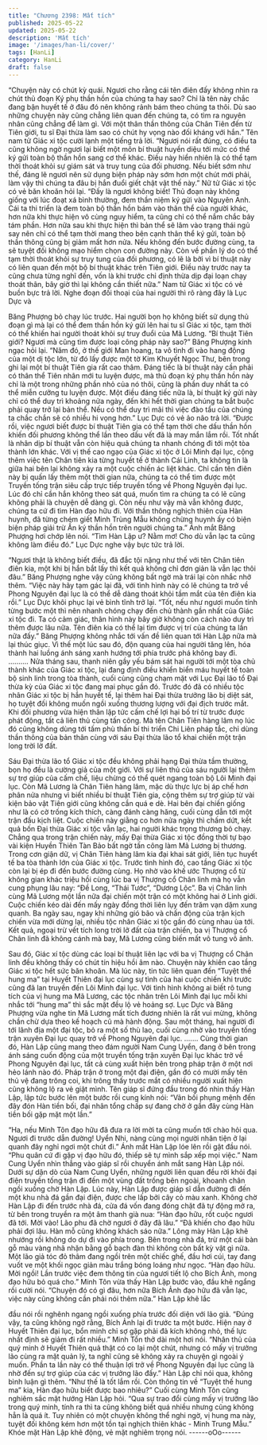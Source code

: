```yaml
---
title: "Chương 2398: Mất tích"
published: 2025-05-22
updated: 2025-05-22
description: 'Mất tích'
image: '/images/han-li/cover/'
tags: [HanLi]
category: HanLi
draft: false
---
```


“Chuyện này có chút kỳ quái. Ngươi cho rằng cái tên điên đấy
không nhìn ra chút thủ đoạn Ký phụ thần hồn của chúng ta hay
sao? Chỉ là tên này chắc đang bận huyết tế ở đâu đó nên không
rảnh bám theo chúng ta thôi. Dù sao những chuyện này cũng
chẳng liên quan đến chúng ta, có tìm ra nguyên nhân cũng chẳng
để làm gì. Với một thân thần thông của Chân Tiên đến từ Tiên
giới, tu sĩ Đại thừa làm sao có chút hy vọng nào đối kháng với
hắn.” Tên nam tử Giác xi tộc cười lạnh một tiếng trả lời.
“Ngươi nói rất đúng, có điều ta cũng không ngờ ngươi lại biết một
môn bí thuật huyền diệu tới mức có thể ký gửi toàn bộ thần hồn
sang cơ thể khác. Điều này hiển nhiên là có thể tạm thời thoát
khỏi sự giám sát và truy tung của đối phương. Nếu biết sớm như
thế, đáng lẽ ngươi nên sử dụng biện pháp này sớm hơn một chút
mới phải, làm vậy thì chúng ta đâu bị hắn đuổi giết chật vật thế
này.” Nữ tử Giác xi tộc có vẻ băn khoăn hỏi lại.
“Đấy là ngươi không biết! Thủ đoạn này không giống với lúc đoạt
xá bình thường, đem thần niệm ký gửi vào Nguyên Anh. Cái ta thi
triển là đem toàn bộ thần hồn bám vào thân thể của người khác,
hơn nữa khi thực hiện vô cùng nguy hiểm, ta cũng chỉ có thể nắm
chắc bảy tám phần. Hơn nữa sau khi thực hiện thì bản thể sẽ lâm
vào trạng thái ngủ say nên chỉ có thể tạm thời mang theo bên
cạnh thân thể ký gửi, toàn bộ thần thông cũng bị giảm mất hơn
nửa. Nếu không đến bước đường cùng, ta sẽ tuyệt đối không
mạo hiểm chọn con đường này. Còn về phần lý do có thể tạm thời
thoát khỏi sự truy tung của đối phương, có lẽ là bởi vì bí thuật này
có liên quan đến một bộ bí thuật khác trên Tiên giới. Điều này
trước nay ta cũng chưa từng nghĩ đến, vốn là khi trước chỉ định
thừa dịp đại loạn chạy thoát thân, bây giờ thì lại không cần thiết
nữa.” Nam tử Giác xi tộc có vẻ buồn bực trả lời.
Nghe đoạn đối thoại của hai người thì rõ ràng đây là Lục Dực và

Băng Phượng bỏ chạy lúc trước.
Hai người bọn họ không biết sử dụng thủ đoạn gì mà lại có thể
đem thần hồn ký gửi lên hai tu sĩ Giác xi tộc, tạm thời có thể khiến
hai người thoát khỏi sự truy đuổi của Mã Lương.
“Bí thuật Tiên giới? Ngươi mà cũng tìm được loại công pháp này
sao?” Băng Phượng kinh ngạc hỏi lại.
“Năm đó, ở thế giới Man hoang, ta vô tình đi vào hang động của
một dị tộc lớn, từ đó lấy được một tờ Kim Khuyết Ngọc Thư, bên
trong ghi lại một bí thuật Tiên gia rất cao thâm. Đáng tiếc là bí
thuật này cần phải có thân thể Tiên nhân mới tu luyện được, mà
thủ đoạn ký phụ thần hồn này chỉ là một trong những phần nhỏ
của nó thôi, cũng là phần duy nhất ta có thể miễn cưỡng tu luyện
được. Một điều đáng tiếc nữa là, bí thuật ký gửi này chỉ có thể
duy trì khoảng nửa ngày, đến khi hết thời gian chúng ta bắt buộc
phải quay trở lại bản thể. Nếu có thể duy trì mãi thì việc đào tẩu
của chúng ta chắc chắn sẽ có nhiều hi vọng hơn.” Lục Dực có vẻ
ảo não trả lời.
“Được rồi, việc ngươi biết được bí thuật Tiên gia có thể tạm thời
che dấu thần hồn khiến đối phương không thể lần theo dấu vết đã
là may mắn lắm rồi. Tốt nhất là nhân dịp bí thuật vẫn còn hiệu quả
chúng ta nhanh chóng đi tới một tòa thành lớn khác. Với vị thế
cao ngạo của Giác xi tộc ở Lôi Minh đại lục, cộng thêm việc tên
Chân tiên kia từng huyết tế ở thành Cái Linh, ta không tin là giữa
hai bên lại không xảy ra một cuộc chiến ác liệt khác. Chỉ cần tên
điên này bị quấn lấy thêm một thời gian nữa, chúng ta có thể tìm
được một Truyền tống trận siêu cấp trực tiếp truyền tống về
Phong Nguyên đại lục. Lúc đó chỉ cần hắn không theo sát quá,
muốn tìm ra chúng ta có lẽ cũng không phải là chuyện dễ dàng gì.
Còn nếu như vậy mà vẫn không được, chúng ta cứ đi tìm Hàn
đạo hữu đi. Với thần thông nghịch thiên của Hàn huynh, đã từng
chém giết Minh Trùng Mẫu không chừng huynh ấy có biện biện
pháp giải trừ Ấn ký thần hồn trên người chúng ta.” Ánh mắt Băng
Phượng hơi chớp lên nói.
“Tìm Hàn Lập ư? Nằm mơ! Cho dù vẫn lạc ta cũng không làm
điều đó.” Lục Dực nghe vậy bực tức trả lời.

“Ngươi thật là không biết điều, đã đắc tội nặng như thế với tên
Chân tiên điên kia, một khi bị hắn bắt lấy thì kết quả không chỉ
đơn giản là vẫn lạc thôi đâu.” Băng Phượng nghe vậy cũng không
bất ngờ mà trái lại còn nhắc nhở thêm.
“Việc này hãy tạm gác lại đã, với tình hình này có lẽ chúng ta trở
về Phong Nguyên đại lục là có thể dễ dàng thoát khỏi tầm mắt
của tên điên kia rồi.” Lục Dực khôi phục lại vẻ bình tĩnh trở lại.
“Tốt, nếu như ngươi muốn tính từng bước một thì nên nhanh
chóng chạy đến chủ thành gần nhất của Giác xi tộc đi. Ta có cảm
giác, thân hình này bây giờ không còn cách nào duy trì thêm
được lâu nữa. Tên điên kia có thể lại tìm được vị trí của chúng ta
lần nữa đấy.” Băng Phượng không nhắc tới vấn đề liên quan tới
Hàn Lập nữa mà lại thúc giục.
Vì thế một lúc sau đó, độn quang của hai người tăng lên, hóa
thành hai luồng ánh sáng xanh hướng tới phía trước phá không
bay đi.
..........
Nửa tháng sau, thanh niên gầy yếu bám sát hai người tới một tòa
chủ thành khác của Giác xi tộc, lại đang định điều khiển biển máu
huyết tế toàn bộ sinh linh trong tòa thành, cuối cùng cũng chạm
mặt với Lục Đại lão tổ Đại thừa kỳ của Giác xi tộc đang mai phục
gần đó.
Trước đó đã có nhiều tộc nhân Giác xi tộc bị hắn huyết tế, lại
thêm hai Đại thừa trưởng lão bị diệt sát, họ tuyệt đối không muốn
ngồi xuống thương lượng với đại địch trước mắt. Khi đối phương
vừa hiện thân lập tức cấm chế lợi hại bố trí từ trước được phát
động, tất cả liên thủ cùng tấn công.
Mà tên Chân Tiên hàng lâm nọ lúc đó cũng không dùng tới tấm
phù thần bí thi triển Chi Liên pháp tắc, chỉ dùng thần thông của
bản thân cùng với sáu Đại thừa lão tổ khai chiến một trận long
trời lở đất.

Sáu Đại thừa lão tổ Giác xi tộc đều không phải hạng Đại thừa tầm
thường, bọn họ đều là cường giả của một giới. Với sự liên thủ
của sáu người lại thêm sự trợ giúp của cấm chế, liệu chừng có
thể quét ngang toàn bộ Lôi Minh đại lục.
Còn Mã Lương là Chân Tiên hàng lâm, mặc dù thực lực bị áp chế
hơn phân nửa nhưng vì biết nhiều bí thuật Tiên gia, cộng thêm sự
trợ giúp từ vài kiện bảo vật Tiên giới cũng không cần quá e dè.
Hai bên đại chiến giống như là có cờ trống kích thích, càng đánh
càng hăng, cuối cùng dẫn tới một trận đấu kịch liệt.
Cuộc chiến này giằng co hơn nửa ngày thì chấm dứt, kết quả bốn
Đại thừa Giác xi tộc vẫn lạc, hai người khác trọng thương bỏ
chạy.
Chẳng qua trong trận chiến này, mấy Đại thừa Giác xi tộc đồng
thời tự bạo vài kiện Huyền Thiên Tàn Bảo bất ngờ tấn công làm
Mã Lương bị thương.
Trong cơn giận dữ, vị Chân Tiên hàng lâm kia đại khai sát giới,
liên tục huyết tế ba tòa thành lớn của Giác xi tộc.
Trước tình hình đó, cao tầng Giác xi tộc còn lại bị ép đi đến bước
đường cùng. Họ nhờ vào khế ước Thượng cổ từ không gian khác
triệu hồi cùng lúc ba vị Thượng cổ Chân linh mà họ vẫn cung
phụng lâu nay: “Đề Long, “Thái Tước”, “Dương Lộc”. Ba vị Chân
linh cùng Mã Lương một lần nữa đại chiến một trận có một không
hai ở Linh giới.
Cuộc chiến kéo dài đến mấy ngày đồng thời liên lụy đến trăm vạn
dặm xung quanh.
Ba ngày sau, ngay khi những gió bão và chấn động của trận kịch
chiến vừa mới dừng lại, nhiều tộc nhân Giác xi tộc gần đó cùng
nhau ùa tới.
Kết quả, ngoại trừ vết tích long trời lở đất của trận chiến, ba vị
Thượng cổ Chân linh đã không cánh mà bay, Mã Lương cũng
biến mất vô tung vô ảnh.

Sau đó, Giác xí tộc dùng các loại bí thuật liên lạc với ba vị
Thượng cổ Chân linh đều không thấy có chút tín hiệu hồi âm nào.
Chuyện này khiến cao tầng Giác xi tộc hết sức băn khoăn.
Mà lúc này, tin tức liên quan đến “Tuyệt thế hung ma” tại Huyết
Thiên đại lục cùng sự tình của hai cuộc chiến khi trước cũng đã
lan truyền đến Lôi Minh đại lục.
Với tình hình không ai biết rõ tung tích của vị hung ma Mã Lương,
các tộc nhân trên Lôi Minh đại lục mỗi khi nhắc tới “hung ma” thì
sắc mặt đều lộ vẻ hoảng sợ.
Lục Dực và Băng Phượng vừa nghe tin Mã Lương mất tích
đương nhiên là rất vui mừng, không chần chừ dựa theo kế hoạch
cũ mà hành động.
Sau một tháng, hai người đi tới lãnh địa một đại tộc, bỏ ra một số
thù lao, cuối cùng nhờ vào truyền tống trận xuyên Đại lục quay trở
về Phong Nguyên đại lục.
.......
Cùng thời gian đó, Hàn Lập cũng mang theo đám người Nam
Cung Uyển, đang ở bên trong ánh sáng cuốn động của một
truyền tống trận xuyên Đại lục khác trở về Phong Nguyên đại lục,
tất cả cùng xuất hiện bên trong pháp trận ở một nơi hẻo lánh nào
đó.
Pháp trận ở trong một đại điện, gần đó có mười mấy tên thủ vệ
đang trông coi, khi trông thấy trước mắt có nhiều người xuất hiện
cũng không lộ ra vẻ giật mình.
Tên giáp sĩ đứng đầu trong đó nhìn thấy Hàn Lập, lập tức bước
lên một bước rồi cung kính nói:
“Vãn bối phụng mệnh đến đây đón Hàn tiền bối, đại nhân tổng
chấp sự đang chờ ở gần đây cùng Hàn tiền bối gặp mặt một lần.”

“Ha, nếu Minh Tôn đạo hữu đã đưa ra lời mời ta cũng muốn tới
chào hỏi qua. Ngươi đi trước dẫn đường! Uyển Nhi, nàng cùng
mọi người nhân tiện ở lại quanh đây nghỉ ngơi một chút đi.” Ánh
mắt Hàn Lập lóe lên rồi gật đầu nói.
“Phu quân cứ đi gặp vị đạo hữu đó, thiếp sẽ tự mình sắp xếp mọi
việc.” Nam Cung Uyển nhìn thẳng vào giáp sĩ rồi chuyển ánh mắt
sang Hàn Lập nói.
Dưới sự dặn dò của Nam Cung Uyển, những người liên quan đều
rời khỏi đại điện truyền tống trận đi đến một vùng đất trống bên
ngoài, khoanh chân ngồi xuống chờ Hàn Lập.
Lúc này, Hàn Lập được giáp sĩ dẫn đường đi đến một khu nhà đá
gần đại điện, được che lấp bởi cây cỏ màu xanh.
Không chờ Hàn Lập đi đến trước nhà đá, cửa đá vốn đang đóng
chặt đã tự động mở ra, từ bên trong truyền ra một âm thanh già
nua:
“Hàn đạo hữu, rốt cuộc ngươi đã tới. Mời vào! Lão phu đã chờ
ngươi ở đây đã lâu.”
“Đã khiến cho đạo hữu phải đợi lâu. Hàn mỗ cũng không khách
sáo nữa.” Lông mày Hàn Lập khẽ nhướng rồi không do dự đi vào
phía trong.
Bên trong nhà đá, trừ một cái bàn gỗ màu vàng nhã nhặn bằng gỗ
bạch đàn thì không còn bất kỳ vật gì nữa.
Một lão giả tóc đỏ thâm đang ngồi trên một chiếc ghế, đầu hơi cúi,
tay đang vuốt ve một khối ngọc giản màu trắng bóng loáng như
ngọc.
“Hàn đạo hữu. Mời ngồi! Lần trước việc đem thông tin của ngươi
tiết lộ cho Bích Ảnh, mong đạo hữu bỏ quá cho.” Minh Tôn vừa
thấy Hàn Lập bước vào, đầu khẽ ngẩng rồi cười nói.
“Chuyện đó có gì đâu, hơn nữa Bích Ảnh đạo hữu đã vẫn lạc,
việc này cũng không cần phải nói thêm nữa.” Hàn Lập khẽ lắc

đầu nói rồi nghênh ngang ngồi xuống phía trước đối diện với lão
giả.
“Đúng vậy, ta cũng không ngờ rằng, Bích Ảnh lại đi trước ta một
bước. Hiện nay ở Huyết Thiên đại lục, bổn minh chỉ sợ gặp phải
đả kích không nhỏ, thế lực nhất định sẽ giảm đi rất nhiều.” Minh
Tổn thở dài một hơi nói.
“Nhân thủ của quý minh ở Huyết Thiên quả thật có co lại một
chút, nhưng có mấy vị trưởng lão cùng ra mặt quản lý, ta nghĩ
cũng sẽ không xảy ra chuyện gì ngoài ý muốn. Phần ta lần này có
thể thuận lợi trở về Phong Nguyên đại lục cũng là nhờ đến sự trợ
giúp của các vị trưởng lão đấy.” Hàn Lập chỉ nói qua, không bình
luận gì thêm.
“Như thế là tốt lắm rồi. Còn thông tin về “Tuyệt thế hung ma” kia,
Hàn đạo hữu biết được bao nhiêu?” Cuối cùng Minh Tôn cũng
nghiêm sắc mặt hướng Hàn Lập hỏi.
“Qua sự trao đổi cùng mấy vị trưởng lão trong quý minh, tính ra
thì ta cũng không biết quá nhiều nhưng cũng không hẳn là quá ít.
Tuy nhiên có một chuyện không thể nghi ngờ, vị hung ma này,
tuyệt đối không kém hơn một tồn tại nghịch thiên khác - Minh
Trung Mẫu.” Khóe mặt Hàn Lập khẽ động, vẻ mặt nghiêm trọng
nói.
------oOo------
